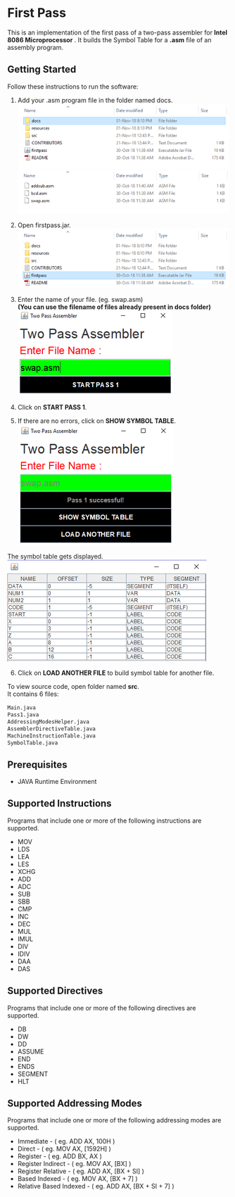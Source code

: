 # First	Pass

This	is	an	implementation	of	the	first	pass	of	a	two-pass	assembler	for
**Intel	8086	Microprocessor** .	It	builds	the	Symbol	Table	for	a	 **.asm** file
of	an	assembly	program.

## Getting	Started

Follow	these	instructions	to	run	the	software:
  
1. Add your .asm program file in the folder named docs.  
![](https://github.com/priyankamadhwal/Two-Pass-Assembler/blob/master/resources/img1.PNG)  
![](https://github.com/priyankamadhwal/Two-Pass-Assembler/blob/master/resources/img2.PNG)  
  
2. Open firstpass.jar.  
![](https://github.com/priyankamadhwal/Two-Pass-Assembler/blob/master/resources/img3.PNG)  
  
3. Enter the name of your file. (eg. swap.asm)  
**(You can use the filename of files already present in docs folder)**  
![](https://github.com/priyankamadhwal/Two-Pass-Assembler/blob/master/resources/img4.PNG)  
  
4. Click on **START PASS 1**.   
  
5. If there are no errors, click on **SHOW SYMBOL TABLE**.  
![](https://github.com/priyankamadhwal/Two-Pass-Assembler/blob/master/resources/img5.PNG)  
  
The	symbol	table	gets	displayed.  
![](https://github.com/priyankamadhwal/Two-Pass-Assembler/blob/master/resources/img6.PNG)  
  
6. Click on **LOAD ANOTHER FILE** to build symbol table for another file.  
  
    
To view source code, open folder named **src**.  
It	contains	6	files:  
```
Main.java
Pass1.java
AddressingModesHelper.java
AssemblerDirectiveTable.java
MachineInstructionTable.java
SymbolTable.java
```  
  
## Prerequisites
  
- JAVA	Runtime	Environment
  
## Supported	Instructions
  
Programs that include	one	or more	of the	following	instructions are supported.  

- MOV    
- LDS  
- LEA  
- LES  
- XCHG  
- ADD
- ADC
- SUB
- SBB
- CMP
- INC
- DEC
- MUL
- IMUL
- DIV
- IDIV
- DAA
- DAS

## Supported	Directives

Programs	that	include	one	or	more	of the	following	directives	are supported.
  
- DB
- DW
- DD
- ASSUME
- END
- ENDS
- SEGMENT
- HLT
  
## Supported	Addressing	Modes

Programs	that	include	one	or	more	of	the	following	addressing	modes are	supported.  
  
- Immediate	              -	(	eg.	ADD	AX,	100H	)
- Direct	                -	(	eg.	MOV	AX,	[1592H]	)
- Register	              -	(	eg.	ADD	BX,	AX	)
- Register	Indirect	    -	(	eg.	MOV	AX,	[BX]	)
- Register	Relative	    -	(	eg.	ADD	AX,	[BX	+	SI]	)
- Based	Indexed	          -	(	eg.	MOV	AX,	[BX	+	7]	)
- Relative	Based	Indexed	-	(	eg.	ADD	AX,	[BX	+	SI	+	7]	)  

